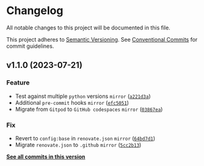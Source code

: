 # Changelog

All notable changes to this project will be documented in this file.

This project adheres to [Semantic Versioning](https://semver.org/spec/v2.0.0.html). See [Conventional Commits](https://www.conventionalcommits.org/en/v1.0.0/) for commit guidelines.

<!--next-version-placeholder-->

## v1.1.0 (2023-07-21)

### Feature

* Test against multiple `python` versions `mirror` ([`a221d3a`](https://github.com/billsioros/cookiecutter-pypackage-instance/commit/a221d3adb6fd304566193c13c0b209a6760e80da))
* Additional `pre-commit` hooks `mirror` ([`efc5051`](https://github.com/billsioros/cookiecutter-pypackage-instance/commit/efc50510d51f06aaee0bc06709c903808ea2838f))
* Migrate from `Gitpod` to `GitHub codespaces` `mirror` ([`03867ea`](https://github.com/billsioros/cookiecutter-pypackage-instance/commit/03867eaf545890f92153a467aa22d1a67a0ec447))

### Fix

* Revert to `config:base` in `renovate.json` `mirror` ([`64bd7d1`](https://github.com/billsioros/cookiecutter-pypackage-instance/commit/64bd7d1a4bc9de77900d775dedeb798b1a8ca4d7))
* Migrate `renovate.json` to `.github` `mirror` ([`5cc2b13`](https://github.com/billsioros/cookiecutter-pypackage-instance/commit/5cc2b13d07f615938aa99ba737b9db66645018f2))

**[See all commits in this version](https://github.com/billsioros/cookiecutter-pypackage-instance/compare/v1.0.2...v1.1.0)**
